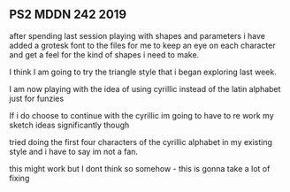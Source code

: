 ## PS2 MDDN 242 2019

after spending last session playing with shapes and parameters i have added a grotesk font to the files for me to keep an eye on each character and get a feel for the kind of shapes i need to make.

I think I am going to try the triangle style that i  began exploring last week.

I am now playing with the idea of using cyrillic instead of the latin alphabet just for funzies

If i do choose to continue with the cyrillic im going to have to re work my sketch ideas significantly though

tried doing the first four characters of the cyrillic alphabet in my existing style and i have to say im not a fan.

this might work but I dont think so somehow - this is gonna take a lot of fixing

